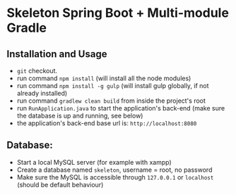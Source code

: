 Skeleton Spring Boot + Multi-module Gradle
======================

Installation and Usage
---------------------

* `git` checkout.
* run command `npm install` (will install all the node modules)
* run command `npm install -g gulp` (will install gulp globally, if not already installed)
* run command `gradlew clean build` from inside the project's root
* run `RunApplication.java` to start the application's back-end (make sure the database is up and running, see below)
* the application's back-end base url is: `http://localhost:8080`

Database:
---------------------
* Start a local MySQL server (for example with xampp)
* Create a database named `skeleton`, username = root, no password
* Make sure the MySQL is accessible through `127.0.0.1` or `localhost` (should be default behaviour)
